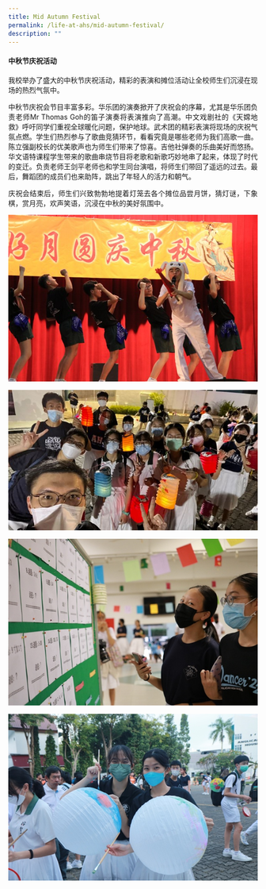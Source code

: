 ```yaml
---
title: Mid Autumn Festival
permalink: /life-at-ahs/mid-autumn-festival/
description: ""
---
```

#### 中秋节庆祝活动

<p align="justify">
我校举办了盛大的中秋节庆祝活动，精彩的表演和摊位活动让全校师生们沉浸在现场的热烈气氛中。</p>

<p align="justify">
中秋节庆祝会节目丰富多彩。华乐团的演奏掀开了庆祝会的序幕，尤其是华乐团负责老师Mr Thomas Goh的笛子演奏将表演推向了高潮。中文戏剧社的《天嫦地救》呼吁同学们重视全球暖化问题，保护地球。武术团的精彩表演将现场的庆祝气氛点燃。学生们热烈参与了歌曲竞猜环节，看看究竟是哪些老师为我们高歌一曲。陈立强副校长的优美歌声也为师生们带来了惊喜。吉他社弹奏的乐曲美好而悠扬。华文语特课程学生带来的歌曲串烧节目将老歌和新歌巧妙地串了起来，体现了时代的变迁。负责老师王剑平老师也和学生同台演唱，将师生们带回了遥远的过去。最后，舞蹈团的成员们也来助阵，跳出了年轻人的活力和朝气。</p>

<p align="justify">
庆祝会结束后，师生们兴致勃勃地提着灯笼去各个摊位品尝月饼，猜灯谜，下象棋，赏月亮，欢声笑语，沉浸在中秋的美好氛围中。</p>

![](/images/Life%20at%20AHS/Mid%20Autumn/2022_Mid_Autumn_01.jpg)

![](/images/Life%20at%20AHS/Mid%20Autumn/2022_Mid_Autumn_02.jpeg)

![](/images/Life%20at%20AHS/Mid%20Autumn/2022_Mid_Autumn_03.jpg)

![](/images/Life%20at%20AHS/Mid%20Autumn/2022_Mid_Autumn_04.jpg)
